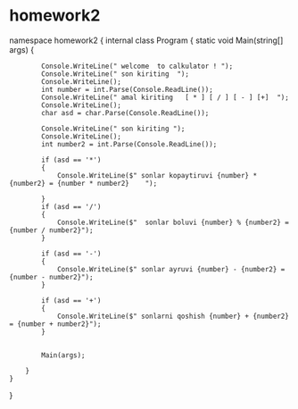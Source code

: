 # homework2
namespace homework2
{
    internal class Program
    {
        static void Main(string[] args)
        {

            Console.WriteLine(" welcome  to calkulator ! ");
            Console.WriteLine(" son kiriting  ");
            Console.WriteLine();
            int number = int.Parse(Console.ReadLine());
            Console.WriteLine(" amal kiriting   [ * ] [ / ] [ - ] [+]  ");
            Console.WriteLine();
            char asd = char.Parse(Console.ReadLine());

            Console.WriteLine(" son kiriting ");
            Console.WriteLine();
            int number2 = int.Parse(Console.ReadLine());

            if (asd == '*')
            {
                Console.WriteLine($" sonlar kopaytiruvi {number} * {number2} = {number * number2}    ");

            }
            if (asd == '/')
            {
                Console.WriteLine($"  sonlar boluvi {number} % {number2} = {number / number2}");
            }

            if (asd == '-')
            {
                Console.WriteLine($" sonlar ayruvi {number} - {number2} = {number - number2}");
            }

            if (asd == '+')
            {
                Console.WriteLine($" sonlarni qoshish {number} + {number2} = {number + number2}");
            }


            Main(args);

        }
    }
}

